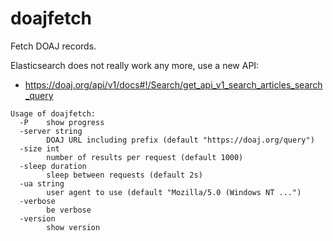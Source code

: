 # doajfetch
Fetch DOAJ records.

Elasticsearch does not really work any more, use a new API:

* https://doaj.org/api/v1/docs#!/Search/get_api_v1_search_articles_search_query

```
Usage of doajfetch:
  -P    show progress
  -server string
        DOAJ URL including prefix (default "https://doaj.org/query")
  -size int
        number of results per request (default 1000)
  -sleep duration
        sleep between requests (default 2s)
  -ua string
        user agent to use (default "Mozilla/5.0 (Windows NT ...")
  -verbose
        be verbose
  -version
        show version
```
